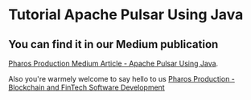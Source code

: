 # Tutorial Apache Pulsar Using Java

## You can find it in our Medium publication
[Pharos Production Medium Article - Apache Pulsar Using Java]().

Also you're warmely welcome to say hello to us
[Pharos Production - Blockchain and FinTech Software Development](https://pharosproduction.com)
